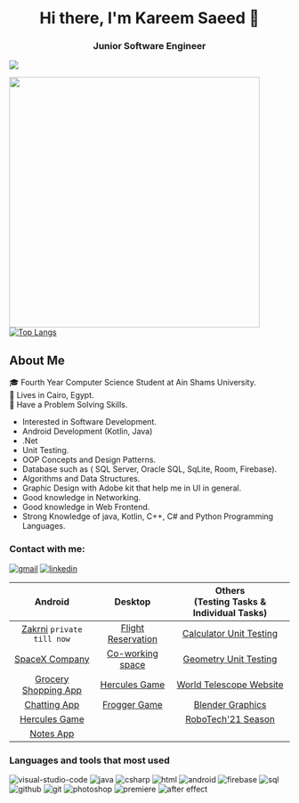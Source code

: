 <h1 align="center"> Hi there, I'm Kareem Saeed 👋 </h1>

<h3 align="center">Junior Software Engineer</h3>

![](https://komarev.com/ghpvc/?username=kareem983)

<img src="https://github-readme-stats.vercel.app/api?username=kareem983&show_icons=true&title_color=FF2E63&icon_color=bb2acf&text_color=57D1C9&bg_color=151515" align="left" width="450"/>

[![Top Langs](https://github-readme-stats.vercel.app/api/top-langs/?username=kareem983&layout=compact&&title_color=FF2E63&text_color=57D1C9&bg_color=151515)](https://github.com/kareem983)


<h2 align = "left"> About Me</h2>

🎓 Fourth Year Computer Science Student at Ain Shams University.  
📌 Lives in Cairo, Egypt.   
🧠 Have a Problem Solving Skills.
 - Interested in Software Development.
 - Android Development (Kotlin, Java)
 - .Net
 - Unit Testing.
 - OOP Concepts and Design Patterns.
 - Database such as ( SQL Server, Oracle SQL, SqLite, Room, Firebase).
 - Algorithms and Data Structures.
 - Graphic Design with Adobe kit that help me in UI in general.
 - Good knowledge in Networking.
 - Good knowledge in Web Frontend.
 - Strong Knowledge of java, Kotlin, C++, C# and Python Programming Languages.


### Contact with me:

[![gmail](https://user-images.githubusercontent.com/52586356/104854957-6ee95180-5912-11eb-975a-0c2670b33801.png)][1]
[![linkedin](https://user-images.githubusercontent.com/52586356/104855029-f8008880-5912-11eb-8ed3-1071d96d9060.png)][2]

[1]: mailto:karimsaid026@gmail.com
[2]: https://www.linkedin.com/in/kareem-saeed-64b6a41a1


|               Android                   |                Desktop               | Others</br>(Testing Tasks & Individual Tasks) |
 | :-------------------------------------: | :----------------------------------: | :---------------------------------------------: |
 | [Zakrni](https://github.com/kareem983/Zakrny_MobileApp) `private till now` |  [Flight Reservation](https://github.com/kareem983/Flight_Reservation_System) | [Calculator Unit Testing](https://github.com/kareem983/Calculator_UnitTestIng_Task) |
 | [SpaceX Company](https://github.com/kareem983/SpaceX_MobileApp) | [Co-working space](https://github.com/kareem983/Co-workingspace-system) | [Geometry Unit Testing](https://github.com/kareem983/Automation_Testing_Sample)|
 | [Grocery Shopping App](https://github.com/kareem983/Grocery-Shopping-System-App) | [Hercules Game](https://github.com/kareem983/Disney-s-Hercules-Game) | [World Telescope Website](https://github.com/kareem983/World-Telescope-website)|
 | [Chatting App](https://github.com/kareem983/Chat_MobileApp) |    [Frogger Game](https://github.com/kareem983/frogger-game) | [Blender Graphics](https://github.com/kareem983/Computer_Graphics_Demo) |
 | [Hercules Game](https://github.com/kareem983/Hercules-game-MobileApp) | | [RoboTech'21 Season](https://github.com/kareem983/RoboTech_Media_2021) |
 | [Notes App](https://github.com/kareem983/Notes-MobileApp)| | |



### Languages and tools that most used
![visual-studio-code](https://user-images.githubusercontent.com/52586356/104856895-a4e00300-591d-11eb-993a-41cc20137d43.png)
![java](https://user-images.githubusercontent.com/52586356/104856915-c0e3a480-591d-11eb-949a-726f3878223b.png)
![csharp](https://user-images.githubusercontent.com/52586356/104856940-e670ae00-591d-11eb-916a-5304d8a9bf18.png)
![html](https://user-images.githubusercontent.com/52586356/104856921-cfca5700-591d-11eb-96e1-f35b16b06a22.png)
![android](https://user-images.githubusercontent.com/52586356/104856961-f6888d80-591d-11eb-8f16-e58b3e8f3eb6.png)
![firebase](https://user-images.githubusercontent.com/52586356/104856968-030ce600-591e-11eb-83a6-28d9a726969a.png)
![sql](https://user-images.githubusercontent.com/52586356/104856983-1c159700-591e-11eb-8670-ba116f3681a2.png)
![github](https://user-images.githubusercontent.com/52586356/104856987-259eff00-591e-11eb-806f-3163ef4119d3.png)
![git](https://user-images.githubusercontent.com/52586356/104856990-30599400-591e-11eb-9468-13cb9e8a4dd1.png)
![photoshop](https://user-images.githubusercontent.com/52586356/105889803-413d9000-6017-11eb-9214-e1400b371d66.png)
![premiere](https://user-images.githubusercontent.com/52586356/105889977-6f22d480-6017-11eb-8543-2f0119aa2f97.png)
![after effect](https://user-images.githubusercontent.com/52586356/105890092-95e10b00-6017-11eb-9206-777848b61bfd.png)





<!--
**kareem983/kareem983** is a ✨ _special_ ✨ repository because its `README.md` (this file) appears on your GitHub profile.

Here are some ideas to get you started:

- 🔭 I’m currently working on ...
- 🌱 I’m currently learning ...
- 👯 I’m looking to collaborate on ...
- 💬 Ask me about ...
- 📫 How to reach me: ...
- 😄 Pronouns: ...
- ⚡ Fun fact: ...
-->
